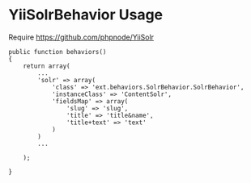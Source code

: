 YiiSolrBehavior Usage
===============

Require https://github.com/phpnode/YiiSolr


    public function behaviors()
    {
        return array(
            ...
            'solr' => array(
                'class' => 'ext.behaviors.SolrBehavior.SolrBehavior',
                'instanceClass' => 'ContentSolr',
                'fieldsMap' => array(
                    'slug' => 'slug',
                    'title' => 'title&name',
                    'title+text' => 'text'
                )
            )
            ...

        );

    }
